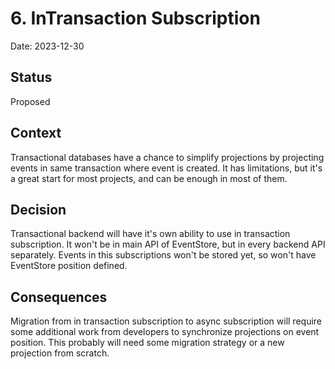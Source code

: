 # 6. InTransaction Subscription

Date: 2023-12-30

## Status

Proposed

## Context

Transactional databases have a chance to simplify projections by projecting
events in same transaction where event is created. It has limitations, but it's
a great start for most projects, and can be enough in most of them.


## Decision

Transactional backend will have it's own ability to use in transaction subscription.
It won't be in main API of EventStore, but in every backend API separately. Events
in this subscriptions won't be stored yet, so won't have EventStore position defined.

## Consequences

Migration from in transaction subscription to async subscription will require some
additional work from developers to synchronize projections on event position. This
probably will need some migration strategy or a new projection from scratch.
